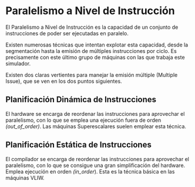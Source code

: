 # Paralelismo a Nivel de Instrucción

El Paralelismo a Nivel de Instrucción es la capacidad de un conjunto de instrucciones de poder ser ejecutadas en paralelo.

Existen numerosas técnicas que intentan explotar esta capacidad, desde la segmentación hasta la emisión de múltiples instrucciones por ciclo. Es precisamente con este último grupo de máquinas con las que trabaja este simulador.

Existen dos claras vertientes para manejar la emisión múltiple (Multiple Issue), que se ven en los dos puntos siguientes.


## Planificación Dinámica de Instrucciones

El hardware se encarga de reordenar las instrucciones para aprovechar el paralelismo, con lo que se emplea una ejecución fuera de orden *(out_of_order)*. Las máquinas Superescalares suelen emplear esta técnica. 


## Planificación Estática de Instrucciones

El compilador se encarga de reordenar las instrucciones para aprovechar el paralelismo, con lo que se consigue una gran simplificación del hardware. Emplea ejecución en orden *(in_order*). Esta es la técnica básica en las máquinas VLIW.

